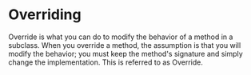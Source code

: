 # Overriding

Override is what you can do to modify the behavior of a method in a subclass. When you override a method, the assumption is that you will modify the behavior; you must keep the method's signature and simply change the implementation. This is referred to as Override.

